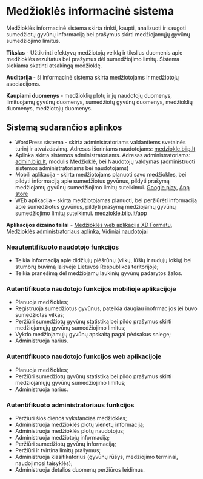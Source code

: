 # Medžioklės informacinė sistema
Medžioklės informacinė sistema skirta rinkti, kaupti, analizuoti ir saugoti sumedžiotų gyvūnų informaciją bei prašymus skirti medžiojamųjų gyvūnų sumedžiojimo limitus.

**Tikslas** - Užtikrinti efektyvų medžiotojų veiklą ir tikslius duomenis apie medžioklės rezultatus bei prašymus dėl sumedžiojimo limitų. Sistema siekiama skatinti atsakingą medžioklę.

**Auditorija** -  ši informacinė sistema skirta medžiotojams ir medžiotojų asociacijoms.

**Kaupiami duomenys** - medžioklių plotų ir jų naudotojų duomenys, limituojamų gyvūnų duomenys, sumedžiotų gyvūnų duomenys, medžioklių duomenys, medžiotojų duomenys.

## Sistemą sudarančios aplinkos

- WordPress sistema - skirta administratoriams valdantiems svetainės turinį ir atvaizdavimą. Adresas išoriniams naudotojams: [medziokle.biip.lt](https://medziokle.biip.lt)
- Aplinka skirta sistemos administratoriams. Adresas administratoriams: [admin.biip.lt](https://admin.biip.lt), modulis Medžioklė, bei Naudotojų valdymas (administruoti sistemos administratoriams bei naudotojams)
- Mobili aplikacija - skirta medžiotojams planuoti savo medžiokles, bei pildyti informaciją apie sumedžiotus gyvūnus, pildyti prašymą medžiojamų gyvūnų sumedžiojimo limitų suteikimui. [Google play](https://play.google.com/store/apps/details?id=com.mobile_medziotojas&pli=1), [App store](https://apps.apple.com/us/app/med%C5%BEiokl%C4%97s-%C5%BEurnalas/id1637595597)
- WEb aplikacija - skirta medžiotojamas planuoti, bei peržiūrėti informaciją apie sumedžiotus gyvūnus, pildyti prašymą medžiojamų gyvūnų sumedžiojimo limitų suteikimui. [medziokle.biip.lt/app](https://medziokle.biip.lt/app)

**Aplikacijos dizaino failai** - [Medžioklės web aplikacija XD Formatu](src/design/Medziokle%20-%20Admin.xd), [Medžioklės administratoriaus aplinka](src/design/Medziokle%20-%20WEB%20APP.xd), [Vidiniai naudotojai](src/design/Vidiniai%20naudotojai.xd)

### Neautentifikuoto naudotojo funkcijos

- Teikia informaciją apie didžiųjų plėšrūnų (vilkų, lūšių ir rudųjų lokių) bei stumbrų buvimą laisvėje Lietuvos Respublikos teritorijoje;
- Teikia pranešimą dėl medžiojamų laukinių gyvūnų padarytos žalos.

### Autentifikuoto naudotojo funkcijos mobilioje aplikacijoje

- Planuoja medžiokles;
- Registruoja sumedžiotus gyvūnus, pateikia daugiau inofrmacijos jei buvo sumedžiotas vilkas;
- Peržiūri sumedžiotų gyvūnų statistiką bei pildo prašymus skirti medžiojamųjų gyvūnų sumedžiojimo limitus;
- Vykdo medžiojamųjų gyvūnų apskaitą pagal pėdsakus sniege; 
- Administruoja narius.


### Autentifikuoto naudotojo funkcijos web aplikacijoje

- Planuoja medžiokles;
- Peržiūri sumedžiotų gyvūnų statistiką bei pildo prašymus skirti medžiojamųjų gyvūnų sumedžiojimo limitus;
- Administruoja narius.

### Autentifikuoto administratoriaus funkcijos

- Peržiūri šios  dienos vykstančias medžiokles;
- Administruoja medžioklės plotų vienetų informaciją;
- Administruoja medžioklės plotų naudotojus;
- Administruoja medžiotojų informaciją;
- Peržiūri sumedžiotų gyvūnų informaciją;
- Peržiūri ir tvirtina limitų prašymus;
- Administruoja klasifikatorius (gyvūnų rūšys, medžiojimo terminai, naudojimosi taisyklės);
- Administruoja detalios duomenų peržiūros leidimus.
